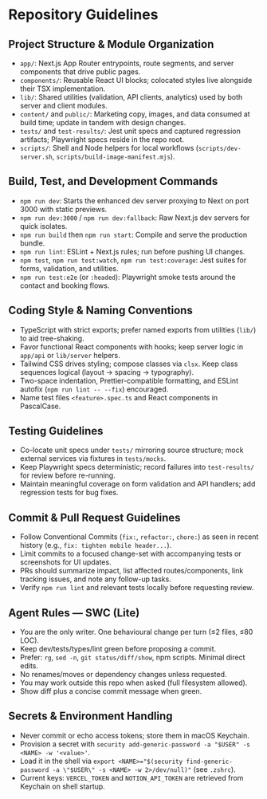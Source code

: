 # Repository Guidelines

## Project Structure & Module Organization
- `app/`: Next.js App Router entrypoints, route segments, and server components that drive public pages.
- `components/`: Reusable React UI blocks; colocated styles live alongside their TSX implementation.
- `lib/`: Shared utilities (validation, API clients, analytics) used by both server and client modules.
- `content/` and `public/`: Marketing copy, images, and data consumed at build time; update in tandem with design changes.
- `tests/` and `test-results/`: Jest unit specs and captured regression artifacts; Playwright specs reside in the repo root.
- `scripts/`: Shell and Node helpers for local workflows (`scripts/dev-server.sh`, `scripts/build-image-manifest.mjs`).

## Build, Test, and Development Commands
- `npm run dev`: Starts the enhanced dev server proxying to Next on port 3000 with static previews.
- `npm run dev:3000` / `npm run dev:fallback`: Raw Next.js dev servers for quick isolates.
- `npm run build` then `npm run start`: Compile and serve the production bundle.
- `npm run lint`: ESLint + Next.js rules; run before pushing UI changes.
- `npm test`, `npm run test:watch`, `npm run test:coverage`: Jest suites for forms, validation, and utilities.
- `npm run test:e2e` (or `:headed`): Playwright smoke tests around the contact and booking flows.

## Coding Style & Naming Conventions
- TypeScript with strict exports; prefer named exports from utilities (`lib/`) to aid tree-shaking.
- Favor functional React components with hooks; keep server logic in `app/api` or `lib/server` helpers.
- Tailwind CSS drives styling; compose classes via `clsx`. Keep class sequences logical (layout → spacing → typography).
- Two-space indentation, Prettier-compatible formatting, and ESLint autofix (`npm run lint -- --fix`) encouraged.
- Name test files `<feature>.spec.ts` and React components in PascalCase.

## Testing Guidelines
- Co-locate unit specs under `tests/` mirroring source structure; mock external services via fixtures in `tests/mocks`.
- Keep Playwright specs deterministic; record failures into `test-results/` for review before re-running.
- Maintain meaningful coverage on form validation and API handlers; add regression tests for bug fixes.

## Commit & Pull Request Guidelines
- Follow Conventional Commits (`fix:`, `refactor:`, `chore:`) as seen in recent history (e.g., `fix: tighten mobile header...`).
- Limit commits to a focused change-set with accompanying tests or screenshots for UI updates.
- PRs should summarize impact, list affected routes/components, link tracking issues, and note any follow-up tasks.
- Verify `npm run lint` and relevant tests locally before requesting review.

## Agent Rules — SWC (Lite)
- You are the only writer. One behavioural change per turn (≤2 files, ≤80 LOC).
- Keep dev/tests/types/lint green before proposing a commit.
- Prefer: `rg`, `sed -n`, `git status/diff/show`, npm scripts. Minimal direct edits.
- No renames/moves or dependency changes unless requested.
- You may work outside this repo when asked (full filesystem allowed).
- Show diff plus a concise commit message when green.

## Secrets & Environment Handling
- Never commit or echo access tokens; store them in macOS Keychain.
- Provision a secret with `security add-generic-password -a "$USER" -s <NAME> -w '<value>'`.
- Load it in the shell via `export <NAME>="$(security find-generic-password -a \"$USER\" -s <NAME> -w 2>/dev/null)"` (see `.zshrc`).
- Current keys: `VERCEL_TOKEN` and `NOTION_API_TOKEN` are retrieved from Keychain on shell startup.
